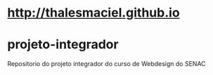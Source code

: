 # http://thalesmaciel.github.io
# projeto-integrador
Repositorio do projeto integrador do curso de Webdesign do SENAC
